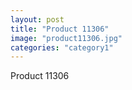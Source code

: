 ```yaml
---
layout: post
title: "Product 11306"
image: "product11306.jpg"
categories: "category1"
---
```

Product 11306
